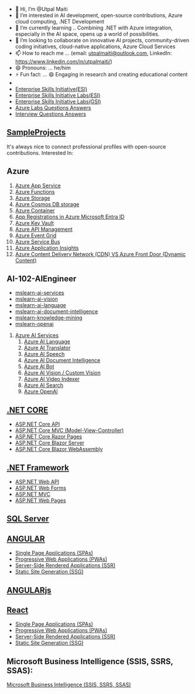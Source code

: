 - 👋 Hi, I’m @Utpal Maiti
- 👀 I’m interested in AI development, open-source contributions, Azure cloud computing, .NET Development
- 🌱 I’m currently learning .. Combining .NET with Azure integration, especially in the AI space, opens up a world of possibilities.
- 💞️ I’m looking to collaborate on innovative AI projects, community-driven coding initiatives, cloud-native applications, Azure Cloud Services
- 📫 How to reach me ... (email: utpalmaiti@outlook.com, LinkedIn: https://www.linkedin.com/in/utpalmaiti/)
- 😄 Pronouns: ... he/him
- ⚡ Fun fact: ... 😄 Engaging in research and creating educational content
-
- [Enterprise Skills Initiative(ESI)](https://esi.microsoft.com/)
- [Enterprise Skills Initiative Labs(ESI)](https://esi.learnondemand.net/)
- [Enterprise Skills Initiative Labs(GSI)](https://gsi.learnondemand.net/)
- [Azure Labs Questions Answers](https://github.com/utpal-maiti/utpal-maiti/tree/main/Azure%20Labs)
- [Interview Questions Answers](https://github.com/utpal-maiti/utpal-maiti/tree/main/InterviewQuestionsAnswers)

## [SampleProjects](https://github.com/utpal-maiti/SampleProjects/)

It's always nice to connect professional profiles with open-source contributions.
Interested In:

## Azure

1. [Azure App Service](https://github.com/utpal-maiti/Azure_App_Service/)
2. [Azure Functions](https://github.com/utpal-maiti/Azure_Functions_App/)
3. [Azure Storage](https://github.com/utpal-maiti/Azure_Storage/)
4. [Azure Cosmos DB storage](https://github.com/utpal-maiti/Azure_Cosmos_DB/)
5. [Azure Container](https://github.com/utpal-maiti/Azure_Container_Apps/)
6. [App Registrations in Azure Microsoft Entra ID](https://github.com/utpal-maiti/Azure_App_registrations-/)
7. [Azure Key Vault](https://github.com/utpal-maiti/Azure_Key_Vault/)
8. [Azure API Management](https://github.com/utpal-maiti/Azure_API_Management)
9. [Azure Event Grid](https://github.com/utpal-maiti/Azure_Event_Grid)
10. [Azure Service Bus](https://github.com/utpal-maiti/Azure_Service_Bus)
11. [Azure Application Insights](https://github.com/utpal-maiti/Azure_Application_Insights)
12. [Azure Content Delivery Network (CDN) VS Azure Front Door (Dynamic Content)](https://github.com/utpal-maiti/Azure_Content_Delivery_Network)

## AI-102-AIEngineer

- [mslearn-ai-services](https://github.com/utpal-maiti/mslearn-ai-services)
- [mslearn-ai-vision](https://github.com/utpal-maiti/mslearn-ai-vision)
- [mslearn-ai-language](https://github.com/utpal-maiti/mslearn-ai-language)
- [mslearn-ai-document-intelligence](https://github.com/utpal-maiti/mslearn-ai-document-intelligence)
- [mslearn-knowledge-mining](https://github.com/utpal-maiti/mslearn-knowledge-mining)
- [mslearn-openai](https://github.com/utpal-maiti/mslearn-openai)

1. [Azure AI Services](https://github.com/utpal-maiti/Azure_AI_Services)
   1. [Azure AI Language](./)
   2. [Azure AI Translator](./)
   3. [Azure AI Speech](./)
   4. [Azure Al Document Intelligence](./)
   5. [Azure Al Bot](./)
   6. [Azure Al Vision / Custom Vision](./)
   7. [Azure AI Video Indexer](./)
   8. [Azure AI Search](./)
   9. [Azure OpenAl](./)

## [.NET CORE](https://github.com/utpal-maiti/DOTNET_CORE/)

- [ASP.NET Core API](https://github.com/utpal-maiti/DOTNET_CORE/MVC/)
- [ASP.NET Core MVC (Model-View-Controller)](https://github.com/utpal-maiti/DOTNET_CORE/MVC/)
- [ASP.NET Core Razor Pages](https://github.com/utpal-maiti/DOTNET_CORE/MVC/)
- [ASP.NET Core Blazor Server](https://github.com/utpal-maiti/DOTNET_CORE/MVC/)
- [ASP.NET Core Blazor WebAssembly](https://github.com/utpal-maiti/DOTNET_CORE/MVC/)

## [.NET Framework](https://github.com/utpal-maiti/DOTNET_Framework/)

- [ASP.NET Web API](https://github.com/utpal-maiti/DOTNET_CORE/MVC/)
- [ASP.NET Web Forms](https://github.com/utpal-maiti/DOTNET_CORE/MVC/)
- [ASP.NET MVC](https://github.com/utpal-maiti/DOTNET_CORE/MVC/)
- [ASP.NET Web Pages](https://github.com/utpal-maiti/DOTNET_CORE/MVC/)

## [SQL Server](https://github.com/utpal-maiti/SQLServer/)

## [ANGULAR](./InterviewQuestionsAnswers/ANGUALR)

- [Single Page Applications (SPAs)](/InterviewQuestionsAnswers/ANGULAR/)
- [Progressive Web Applications (PWAs)](/InterviewQuestionsAnswers/ANGULAR/)
- [Server-Side Rendered Applications (SSR)](/InterviewQuestionsAnswers/ANGULAR/)
- [Static Site Generation (SSG)](/InterviewQuestionsAnswers/ANGULAR/)

## [ANGULARjs](/InterviewQuestionsAnswers/ANGULARjs/)

## [React](/InterviewQuestionsAnswers//REACT)

- [Single Page Applications (SPAs)](/InterviewQuestionsAnswers//REACT)
- [Progressive Web Applications (PWAs)](/InterviewQuestionsAnswers/React/)
- [Server-Side Rendered Applications (SSR)](/InterviewQuestionsAnswers/React/)
- [Static Site Generation (SSG)](/InterviewQuestionsAnswers/React/)

## Microsoft Business Intelligence (SSIS, SSRS, SSAS):

[Microsoft Business Intelligence (SSIS, SSRS, SSAS)](https://github.com/utpal-maiti/)
